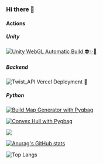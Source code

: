 ### Hi there 👋

#### Actions

##### Unity
[![Unity WebGL Automatic Build 👽✨🚀](https://github.com/NikkiAsteinza/Unity-WebGL-Automatic-build-and-deployment/actions/workflows/main.yml/badge.svg)](https://github.com/NikkiAsteinza/Unity-WebGL-Automatic-build-and-deployment/actions/workflows/main.yml)

##### Backend
<!-- ![Vercel](https://vercelbadge.vercel.app/api/nikkiasteinza/twist-api) -->
![Twist_API Vercel Deployment 🚀](https://therealsujitk-vercel-badge.vercel.app/?app=twist-api)

##### Python
[![Build Map Generator with Pygbag](https://github.com/NikkiAsteinza/MapGenerator/actions/workflows/pygame-deployment.yml/badge.svg)](https://github.com/NikkiAsteinza/MapGenerator/actions/workflows/pygame-deployment.yml)

[![Convex Hull with Pygbag](https://github.com/NikkiAsteinza/convex_hull/actions/workflows/pygame-deployment.yml/badge.svg)](https://github.com/NikkiAsteinza/MapGenerator/actions/workflows/deploy_pygame.yml)
<!--
<!--
**NikkiAsteinza/NikkiAsteinza** is a ✨ _special_ ✨ repository because its `README.md` (this file) appears on your GitHub profile.




Here are some ideas to get you started:

- 🔭 I’m currently working on ...
- 🌱 I’m currently learning ...
- 👯 I’m looking to collaborate on ...
- 🤔 I’m looking for help with ...
- 💬 Ask me about ...
- 📫 How to reach me: ...
- 😄 Pronouns: ...
- ⚡ Fun fact: ...
-->
[Ÿ HŸPE]: https://yhype.me
[GitHub Profile Views Counter]: https://github.com/antonkomarev/github-profile-views-counter

![](https://hit.yhype.me/github/profile?user_id=1849174)

[![Anurag's GitHub stats](https://github-readme-stats.vercel.app/api?username=nikkiasteinza)](https://github.com/anuraghazra/github-readme-stats)

![Top Langs](https://github-readme-stats.vercel.app/api/top-langs/?username=nikkiasteinza&size_weight=0.5&count_weight=0.5)
